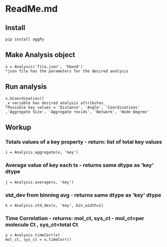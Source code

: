 # ReadMe.md

## **Install**

   	pip install aggPy

## **Make Analysis object**

	x = Analysis('file.json', 'hbond')
 	*json file has the parameters for the desired analysis

## **Run analysis**

	x.hCoordination()
 	_x variable has desired analysis attributes_
	*Possible key values = 'Distance', 'Angle', 'Coordinations' ,'Aggregate Size', 'Aggregate resids', 'Network', 'Node Degree'

## **Workup**
   ### Totals values of a key property - return: list of total key values
	i = Analysis.aggregate(x, 'key')	 

   ### Average value of key each ts - returns same dtype as 'key' dtype
	j = Analysis.average(x, 'key')	

   ### std_dev from binning avg - returns same dtype as 'key' dtype
	k = Analysis.std_dev(x, 'key', bin_width=1)	

   ### Time Correlation - returns: mol_ct, sys_ct - mol_ct=per molecule Ct , sys_ct=total Ct
	y = Analysis.timeCorr(x) 	 	
	mol_ct, sys_ct = x.timeCorr()
   
